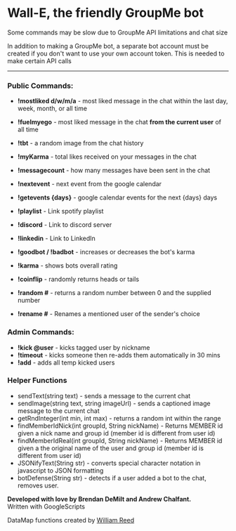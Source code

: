 # Wall-E, the friendly GroupMe bot

Some commands may be slow due to GroupMe API limitations and chat size

In addition to making a GroupMe bot, a separate bot account must be created if you don't want to use your own account token. This is needed to make certain API calls

* * *

### Public Commands:

*   **!mostliked d/w/m/a** - most liked message in the chat within the last day, week, month, or all time
*   **!fuelmyego** - most liked message in the chat **from the current user** of all time
*   **!tbt** - a random image from the chat history  

*   **!myKarma** - total likes received on your messages in the chat
*   **!messagecount** - how many messages have been sent in the chat

*   **!nextevent** - next event from the google calendar
*   **!getevents {days}** - google calendar events for the next {days} days  

*   **!playlist** - Link spotify playlist
*   **!discord** - Link to discord server
*   **!linkedin** - Link to LinkedIn

*   **!goodbot / !badbot** - increases or decreases the bot's karma
*   **!karma** - shows bots overall rating
*   **!coinflip** - randomly returns heads or tails
*   **!random #** - returns a random number between 0 and the supplied number
*   **!rename #** - Renames a mentioned user of the sender's choice

### Admin Commands:

*   **!kick @user** - kicks tagged user by nickname
*   **!timeout** - kicks someone then re-adds them automatically in 30 mins
*   **!add** - adds all temp kicked users

### Helper Functions

*   sendText(string text) - sends a message to the current chat
*   sendImage(string text, string imageUrl) - sends a captioned image message to the current chat
*   getRndInteger(int min, int max) - returns a random int within the range
*   findMemberIdNick(int groupId, String nickName) - Returns MEMBER id given a nick name and group id (member id is different from user id)
*   findMemberIdReal(int groupId, String nickName) - Returns MEMBER id given a the original name of the user and group id (member id is different from user id)
*   JSONifyText(String str) - converts special character notation in javascript to JSON formatting
*   botDefense(String str) - detects if a user added a bot to the chat, removes user.

**Developed with love by Brendan DeMilt and Andrew Chalfant.**  
Written with GoogleScripts

DataMap functions created by [William Reed](https://github.com/william-reed/GroupMe-Bots-With-Google-Apps-Script)
